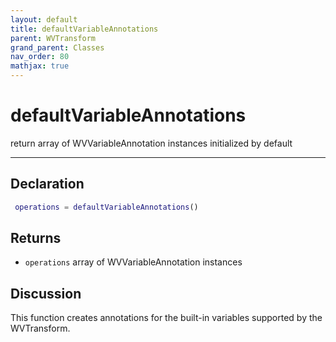 ```yaml
---
layout: default
title: defaultVariableAnnotations
parent: WVTransform
grand_parent: Classes
nav_order: 80
mathjax: true
---
```


#  defaultVariableAnnotations

return array of WVVariableAnnotation instances initialized by default


---

## Declaration
```matlab
 operations = defaultVariableAnnotations()
```
## Returns
+ `operations`  array of WVVariableAnnotation instances

## Discussion

  This function creates annotations for the built-in variables supported by
  the WVTransform.
 
      
